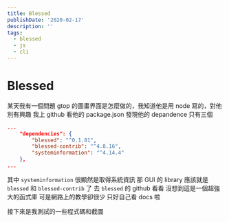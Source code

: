 ```yaml
---
title: Blessed
publishDate: '2020-02-17'
description: ''
tags:
  - blessed
  - js
  - cli
---
```


# Blessed

某天我有一個問題
gtop 的圖畫界面是怎麼做的，我知道他是用 node 寫的，對他別有興趣
我上 github 看他的 package.json
發現他的 depandence 只有三個

```json
...
	"dependencies": {
		"blessed": "^0.1.81",
		"blessed-contrib": "^4.8.16",
		"systeminformation": "^4.14.4"
	},
...
```

其中 `systeminformation` 很顯然是取得系統資訊
那 GUI 的 library 應該就是 `blessed` 和 `blessed-contrib` 了
去 `blessed` 的 github 看看
沒想到這是一個超強大的函式庫
可是網路上的教學卻很少
只好自己看 docs 啦

接下來是我測試的一些程式碼和截圖
